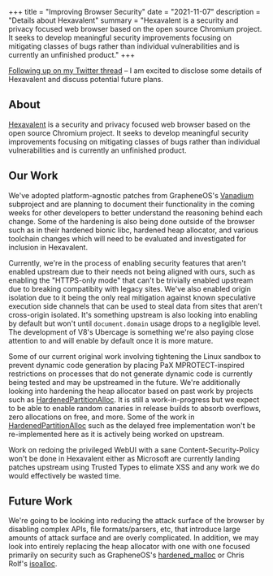 +++
title = "Improving Browser Security"
date = "2021-11-07"
description = "Details about Hexavalent"
summary = "Hexavalent is a security and privacy focused web browser based on the open source Chromium project. It seeks to develop meaningful security improvements focusing on mitigating classes of bugs rather than individual vulnerabilities and is currently an unfinished product."
+++

[Following up on my Twitter thread](https://twitter.com/CliffMaceyak/status/1459355718834864130) –
I am excited to disclose some details of Hexavalent and discuss potential
future plans.

## About

[Hexavalent](https://github.com/Hexavalent-Browser/Hexavalent) is a security and
privacy focused web browser based on the open source Chromium project. It seeks
to develop meaningful security improvements focusing on mitigating classes of
bugs rather than individual vulnerabilities and is currently an unfinished
product.

## Our Work

We've adopted platform-agnostic patches from GrapheneOS's
[Vanadium](https://github.com/GrapheneOS/Vanadium) subproject and are planning
to document their functionality in the coming weeks for other developers to
better understand the reasoning behind each change. Some of the hardening is
also being done outside of the browser such as in their hardened bionic libc,
hardened heap allocator, and various toolchain changes which will need to be
evaluated and investigated for inclusion in Hexavalent.

Currently, we're in the process of enabling security features that aren't
enabled upstream due to their needs not being aligned with ours, such as
enabling the "HTTPS-only mode" that can't be trivially enabled upstream due to
breaking compatibity with legacy sites. We've also enabled origin isolation due
to it being the only real mitigation against known speculative execution side
channels that can be used to steal data from sites that aren't cross-origin
isolated. It's something upstream is also looking into enabling by default but
won't until `document.domain` usage drops to a negligible level. The
development of V8's Ubercage is something we're also paying close attention to
and will enable by default once it is more mature.

Some of our current original work involving tightening the Linux sandbox to
prevent dynamic code generation by placing PaX MPROTECT-inspired restrictions on
processes that do not generate dynamic code is currently being tested and may
be upstreamed in the future. We're additionally looking into hardening the heap
allocator based on past work by projects such as
[HardenedPartitionAlloc](https://github.com/struct/HardenedPartitionAlloc). It
is still a work-in-progress but we expect to be able to enable random canaries
in release builds to absorb overflows, zero allocations on free, and more. Some
of the work in
[HardenedPartitionAlloc](https://github.com/struct/HardenedPartitionAlloc) such
as the delayed free implementation won't be re-implemented here as it is
actively being worked on upstream.

Work on redoing the privileged WebUI with a sane Content-Security-Policy won't
be done in Hexavalent either as Microsoft are currently landing patches
upstream using Trusted Types to elimate XSS and any work we do would
effectively be wasted time.

## Future Work

We're going to be looking into reducing the attack surface of the browser by
disabling complex APIs, file formats/parsers, etc, that introduce large amounts
of attack surface and are overly complicated. In addition, we may look into
entirely replacing the heap allocator with one with one focused primarily on
security such as GrapheneOS's
[hardened_malloc](https://github.com/GrapheneOS/hardened_malloc) or Chris
Rolf's [isoalloc](https://github.com/struct/isoalloc).